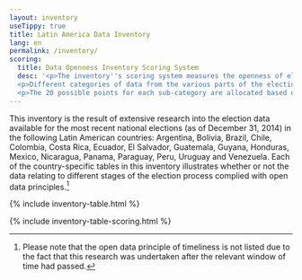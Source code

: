 ```yaml
---
layout: inventory
useTippy: true
title: Latin America Data Inventory
lang: en
permalink: /inventory/
scoring:
  title: Data Openness Inventory Scoring System
  desc: '<p>The inventory''s scoring system measures the openness of election data for different stages or data categories within an electoral process (e.g. EMB Administration, Voter Registration, Election Results, etc.). For each country, we scored data from the most recent, national-level election as of December 31, 2014.</p>
  <p>Different categories of data from the various parts of the election process have different numbers of sub-categories, ranging from one to seven. A category''s openness score is based on the scores of its sub-categories, which can achieve up to 20 points each. The overall category is then scored as a percentage of points received out of points possible. A score of 30% or less is considered "not open," over 30% and up to 70% is "partially open," and above 70% is "mostly open." The category of "Polling Stations," for example, has two sub-categories -- "Location" and "Polling Station Workers" -- and it is thus scored out of 40 possible points. So, if a country gets 30 out of 40 points in polling stations, it receives 75%, and, since that''s above 70%, it it rated "open" for that category." The category of "Results" has seven sub-categories, including "Voters that participated," "Invalid ballots" and "Valid votes for each contestant," and is thus scored out of 140 points. For example, country X has Y points out of a total of 140 points. Thus Country X''s results data is ZZ% or "mostly open".</p>
  <p>The 20 possible points for each sub-category are allocated based on how the data for the sub-category in question complies with each of eight open election data principles. For each principle, the sub-category receives either the total possible number of points or zero points. A sub-category receives a possible 7 points for being available for free on the internet; 3 points for each of available at a granular level, complete and in bulk and analyzable; and 1 point for each of non-proprietary, non-discriminatory, license free and permanently available. The weighting of principles reflects their relative importance to increasing the "openness" of election data.</p>' 
---
```


This inventory is the result of extensive research into the election data available for the most recent national elections (as of December 31, 2014) in the following Latin American countries: Argentina, Bolivia, Brazil, Chile, Colombia, Costa Rica, Ecuador, El Salvador, Guatemala, Guyana, Honduras, Mexico, Nicaragua, Panama, Paraguay, Peru, Uruguay and Venezuela. Each of the country-specific tables in this inventory illustrates whether or not the data relating to different stages of the election process complied with open data principles.[^1]

{% include inventory-table.html %}

{% include inventory-table-scoring.html %}

[^1]: Please note that the open data principle of timeliness is not listed due to the fact that this research was undertaken after the relevant window of time had passed.
